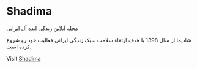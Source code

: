 # Shadima
مجله آنلاین زندگی ایده آل ایرانی

شادیما از سال 1398 با هدف ارتقاء سلامت سبک زندگی ایرانی فعالیت خود رو شروع کرده است.


Visit [Shadima](https://shadima.com)
